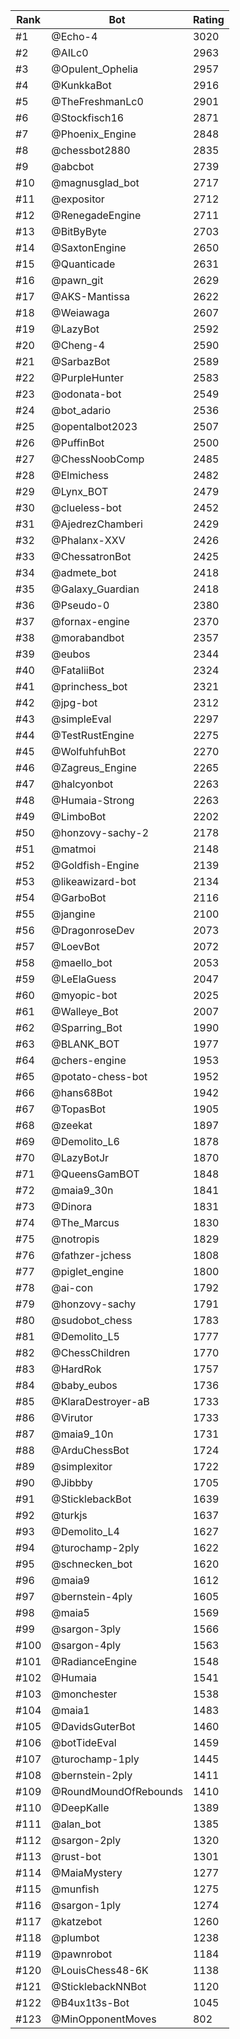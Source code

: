 Rank|Bot|Rating
---|---|---
#1|@Echo-4|3020
#2|@AILc0|2963
#3|@Opulent_Ophelia|2957
#4|@KunkkaBot|2916
#5|@TheFreshmanLc0|2901
#6|@Stockfisch16|2871
#7|@Phoenix_Engine|2848
#8|@chessbot2880|2835
#9|@abcbot|2739
#10|@magnusglad_bot|2717
#11|@expositor|2712
#12|@RenegadeEngine|2711
#13|@BitByByte|2703
#14|@SaxtonEngine|2650
#15|@Quanticade|2631
#16|@pawn_git|2629
#17|@AKS-Mantissa|2622
#18|@Weiawaga|2607
#19|@LazyBot|2592
#20|@Cheng-4|2590
#21|@SarbazBot|2589
#22|@PurpleHunter|2583
#23|@odonata-bot|2549
#24|@bot_adario|2536
#25|@opentalbot2023|2507
#26|@PuffinBot|2500
#27|@ChessNoobComp|2485
#28|@Elmichess|2482
#29|@Lynx_BOT|2479
#30|@clueless-bot|2452
#31|@AjedrezChamberi|2429
#32|@Phalanx-XXV|2426
#33|@ChessatronBot|2425
#34|@admete_bot|2418
#35|@Galaxy_Guardian|2418
#36|@Pseudo-0|2380
#37|@fornax-engine|2370
#38|@morabandbot|2357
#39|@eubos|2344
#40|@FataliiBot|2324
#41|@princhess_bot|2321
#42|@jpg-bot|2312
#43|@simpleEval|2297
#44|@TestRustEngine|2275
#45|@WolfuhfuhBot|2270
#46|@Zagreus_Engine|2265
#47|@halcyonbot|2263
#48|@Humaia-Strong|2263
#49|@LimboBot|2202
#50|@honzovy-sachy-2|2178
#51|@matmoi|2148
#52|@Goldfish-Engine|2139
#53|@likeawizard-bot|2134
#54|@GarboBot|2116
#55|@jangine|2100
#56|@DragonroseDev|2073
#57|@LoevBot|2072
#58|@maello_bot|2053
#59|@LeElaGuess|2047
#60|@myopic-bot|2025
#61|@Walleye_Bot|2007
#62|@Sparring_Bot|1990
#63|@BLANK_BOT|1977
#64|@chers-engine|1953
#65|@potato-chess-bot|1952
#66|@hans68Bot|1942
#67|@TopasBot|1905
#68|@zeekat|1897
#69|@Demolito_L6|1878
#70|@LazyBotJr|1870
#71|@QueensGamBOT|1848
#72|@maia9_30n|1841
#73|@Dinora|1831
#74|@The_Marcus|1830
#75|@notropis|1829
#76|@fathzer-jchess|1808
#77|@piglet_engine|1800
#78|@ai-con|1792
#79|@honzovy-sachy|1791
#80|@sudobot_chess|1783
#81|@Demolito_L5|1777
#82|@ChessChildren|1770
#83|@HardRok|1757
#84|@baby_eubos|1736
#85|@KlaraDestroyer-aB|1733
#86|@Virutor|1733
#87|@maia9_10n|1731
#88|@ArduChessBot|1724
#89|@simplexitor|1722
#90|@Jibbby|1705
#91|@SticklebackBot|1639
#92|@turkjs|1637
#93|@Demolito_L4|1627
#94|@turochamp-2ply|1622
#95|@schnecken_bot|1620
#96|@maia9|1612
#97|@bernstein-4ply|1605
#98|@maia5|1569
#99|@sargon-3ply|1566
#100|@sargon-4ply|1563
#101|@RadianceEngine|1548
#102|@Humaia|1541
#103|@monchester|1538
#104|@maia1|1483
#105|@DavidsGuterBot|1460
#106|@botTideEval|1459
#107|@turochamp-1ply|1445
#108|@bernstein-2ply|1411
#109|@RoundMoundOfRebounds|1410
#110|@DeepKalle|1389
#111|@alan_bot|1385
#112|@sargon-2ply|1320
#113|@rust-bot|1301
#114|@MaiaMystery|1277
#115|@munfish|1275
#116|@sargon-1ply|1274
#117|@katzebot|1260
#118|@plumbot|1238
#119|@pawnrobot|1184
#120|@LouisChess48-6K|1138
#121|@SticklebackNNBot|1120
#122|@B4ux1t3s-Bot|1045
#123|@MinOpponentMoves|802
